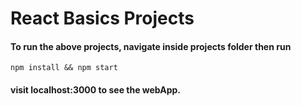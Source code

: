 # React Basics Projects

#### To run the above projects, navigate inside projects folder then run

 `npm install && npm start`
 #### visit localhost:3000 to see the webApp.
